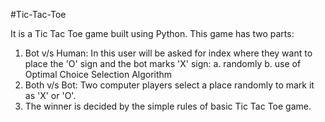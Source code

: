 #Tic-Tac-Toe

It is a Tic Tac Toe game built using Python. 
This game has two parts:
1. Bot v/s Human: In this user will be asked for index where they want to place the 'O' sign and the bot marks 'X' sign:
       a. randomly
       b. use of Optimal Choice Selection Algorithm
2. Both v/s Bot: Two computer players select a place randomly to mark it as 'X' or 'O'.
3. The winner is decided by the simple rules of basic Tic Tac Toe game.

